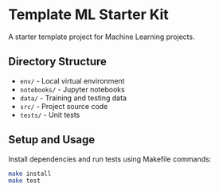 # Template ML Starter Kit

A starter template project for Machine Learning projects.

## Directory Structure

- `env/` - Local virtual environment
- `notebooks/` - Jupyter notebooks
- `data/` - Training and testing data
- `src/` - Project source code
- `tests/` - Unit tests

## Setup and Usage

Install dependencies and run tests using Makefile commands:

```bash
make install
make test
